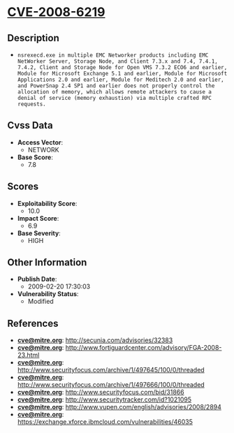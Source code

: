 
# [CVE-2008-6219](http://secunia.com/advisories/32383)

## Description

- `nsrexecd.exe in multiple EMC Networker products including EMC NetWorker Server, Storage Node, and Client 7.3.x and 7.4, 7.4.1, 7.4.2, Client and Storage Node for Open VMS 7.3.2 ECO6 and earlier, Module for Microsoft Exchange 5.1 and earlier, Module for Microsoft Applications 2.0 and earlier, Module for Meditech 2.0 and earlier, and PowerSnap 2.4 SP1 and earlier does not properly control the allocation of memory, which allows remote attackers to cause a denial of service (memory exhaustion) via multiple crafted RPC requests.`

## Cvss Data

- **Access Vector**:
  - NETWORK
- **Base Score**:
  - 7.8

## Scores

- **Exploitability Score**:
  - 10.0
- **Impact Score**:
  - 6.9
- **Base Severity**:
  - HIGH

## Other Information

- **Publish Date**:
  - 2009-02-20 17:30:03
- **Vulnerability Status**:
  - Modified

## References

- **cve@mitre.org**: http://secunia.com/advisories/32383
- **cve@mitre.org**: http://www.fortiguardcenter.com/advisory/FGA-2008-23.html
- **cve@mitre.org**: http://www.securityfocus.com/archive/1/497645/100/0/threaded
- **cve@mitre.org**: http://www.securityfocus.com/archive/1/497666/100/0/threaded
- **cve@mitre.org**: http://www.securityfocus.com/bid/31866
- **cve@mitre.org**: http://www.securitytracker.com/id?1021095
- **cve@mitre.org**: http://www.vupen.com/english/advisories/2008/2894
- **cve@mitre.org**: https://exchange.xforce.ibmcloud.com/vulnerabilities/46035
